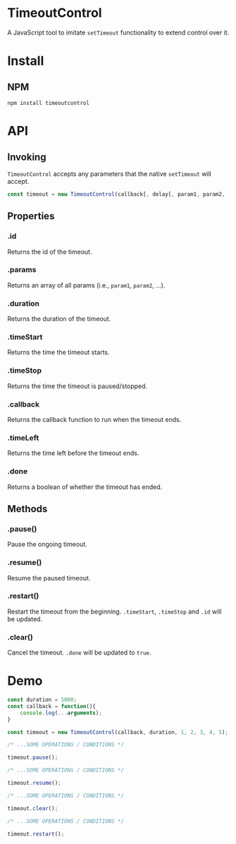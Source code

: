 # TimeoutControl

A JavaScript tool to imitate `setTimeout` functionality to extend control over it.


# Install

## NPM

`npm install timeoutcontrol`

# API

## Invoking

`TimeoutControl` accepts any parameters that the native `setTimeout` will accept.

```javascript
const timeout = new TimeoutControl(callback[, delay[, param1, param2, ...]]);
```

## Properties

### .id

Returns the id of the timeout.

### .params

Returns an array of all params (i.e., `param1`, `param2`, ...).

### .duration

Returns the duration of the timeout.

### .timeStart

Returns the time the timeout starts.

### .timeStop

Returns the time the timeout is paused/stopped.

### .callback

Returns the callback function to run when the timeout ends.

### .timeLeft

Returns the time left before the timeout ends.

### .done

Returns a boolean of whether the timeout has ended.

## Methods

### .pause()

Pause the ongoing timeout.

### .resume()

Resume the paused timeout.

### .restart()

Restart the timeout from the beginning. `.timeStart`, `.timeStop` and `.id` will be updated.

### .clear()

Cancel the timeout. `.done` will be updated to `true`.

# Demo

```javascript
const duration = 5000;
const callback = function(){
    console.log(...arguments);
}

const timeout = new TimeoutControl(callback, duration, 1, 2, 3, 4, 5);

/* ...SOME OPERATIONS / CONDITIONS */

timeout.pause();

/* ...SOME OPERATIONS / CONDITIONS */

timeout.resume();

/* ...SOME OPERATIONS / CONDITIONS */

timeout.clear();

/* ...SOME OPERATIONS / CONDITIONS */

timeout.restart();
```
